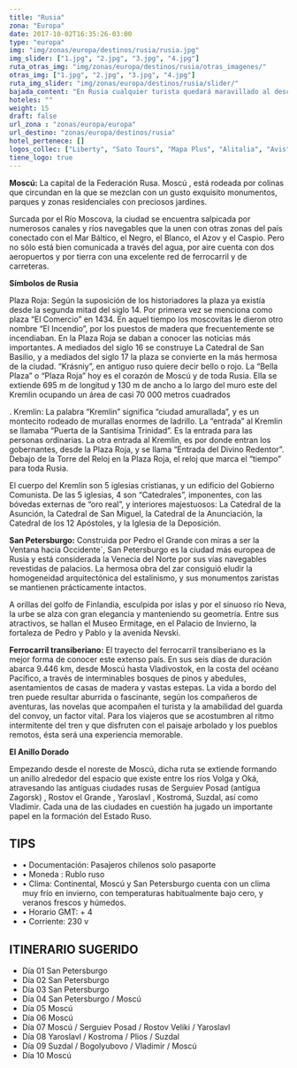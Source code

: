 ```yaml
---
title: "Rusia"
zona: "Europa"
date: 2017-10-02T16:35:26-03:00
type: "europa"
img: "img/zonas/europa/destinos/rusia/rusia.jpg"
img_slider: ["1.jpg", "2.jpg", "3.jpg", "4.jpg"]
ruta_otras_img: "img/zonas/europa/destinos/rusia/otras_imagenes/"
otras_img: ["1.jpg", "2.jpg", "3.jpg", "4.jpg"]
ruta_img_slider: "img/zonas/europa/destinos/rusia/slider/"
bajada_content: "En Rusia cualquier turista quedará maravillado al descubrir, entre muchas otras atracciones, el mausoleo de Lenin en la plaza roja de Moscú, el Ermitage de San Petersburgo, cualquiera de los magníficos pueblos históricos del Anillo de Oro y los prados de flores silvestres del Cáucaso."
hoteles: ""
weight: 15
draft: false
url_zona : "zonas/europa/europa"
url_destino: "zonas/europa/destinos/rusia"
hotel_pertenece: []
logos_collec: ["Liberty", "Sato Tours", "Mapa Plus", "Alitalia", "Avis", "Assist Card"]
tiene_logo: true
---
```


**Moscú:** La capital de la Federación Rusa. Moscú , está rodeada por colinas que circundan en la que se mezclan con un gusto exquisito monumentos, parques y zonas residenciales con preciosos jardines.

Surcada por el Río Moscova, la ciudad se encuentra salpicada por numerosos canales y ríos navegables que la unen  con otras zonas del país conectado con el Mar Báltico, el Negro, el Blanco, el Azov y el Caspio.  Pero no sólo está bien comunicada a través del agua, por aire cuenta con dos aeropuertos y por tierra con una excelente red de ferrocarril y de carreteras.

**Símbolos de Rusia**

Plaza Roja: Según la suposición de los historiadores la plaza ya existía desde la segunda mitad del siglo 14. Por primera vez se menciona como plaza “El Comercio” en 1434. En aquel tiempo los moscovitas le dieron otro nombre “El Incendio”, por los puestos de madera que frecuentemente se incendiaban. En la Plaza Roja se daban a conocer las noticias más importantes. A mediados del siglo 16 se construye La Catedral de San Basilio, y a mediados del siglo 17 la plaza se convierte en la más hermosa de la ciudad. “Krásniy”, en antiguo ruso quiere decir bello o rojo. La “Bella Plaza” o “Plaza Roja” hoy es el corazón de Moscú y de toda Rusia. Ella se extiende 695 m de longitud y 130 m de ancho a lo largo del muro este del Kremlin ocupando un área de casi 70 000 metros cuadrados

. Kremlin: La palabra “Kremlin” significa “ciudad amurallada”, y es un montecito rodeado de murallas enormes de ladrillo. La “entrada” al Kremlin se llamaba “Puerta de la Santísima Trinidad”. Es la entrada para las personas ordinarias. La otra entrada al Kremlin, es por donde entran los gobernantes, desde la Plaza Roja, y se llama “Entrada del Divino Redentor”. Debajo de la Torre del Reloj en la Plaza Roja, el reloj que marca el “tiempo” para toda Rusia.

El cuerpo del Kremlin son 5 iglesias cristianas, y un edificio del Gobierno Comunista. De las 5 iglesias, 4 son “Catedrales”, imponentes, con las bóvedas externas de “oro real”, y interiores majestuosos: La Catedral de la Asunción, la Catedral de San Miguel, la Catedral de la Anunciación, la Catedral de los 12 Apóstoles, y la Iglesia de la Deposición.

**San Petersburgo:** Construida por Pedro el Grande con miras a ser la Ventana hacia Occidente´, San Petersburgo es la ciudad más europea de Rusia y está considerada la Venecia del Norte por sus vías navegables revestidas de palacios. La hermosa obra del zar consiguió eludir la homogeneidad arquitectónica del estalinismo, y sus monumentos zaristas se mantienen prácticamente intactos.

A orillas del golfo de Finlandia, esculpida por islas y por el sinuoso río Neva, la urbe se alza con gran elegancia y manteniendo su geometría. Entre sus atractivos, se hallan el Museo Ermitage, en el Palacio de Invierno, la fortaleza de Pedro y Pablo y la avenida Nevski.

**Ferrocarril transiberiano:** El trayecto del ferrocarril transiberiano es la mejor forma de conocer este extenso país. En sus seis días de duración abarca 9.446 km, desde Moscú hasta Vladivostok, en la costa del océano Pacífico, a través de interminables bosques de pinos y abedules, asentamientos de casas de madera y vastas estepas. La vida a bordo del tren puede resultar aburrida o fascinante, según los compañeros de aventuras, las novelas que acompañen el turista y la amabilidad del guarda del convoy, un factor vital. Para los viajeros que se acostumbren al ritmo intermitente del tren y que disfruten con el paisaje arbolado y los pueblos remotos, ésta será una experiencia memorable.

**El Anillo  Dorado**

Empezando desde el noreste de Moscú, dicha ruta se extiende formando un anillo alrededor del espacio que existe entre los ríos Volga y Oká, atravesando las antíguas ciudades rusas de Serguiev Posad (antígua Zagorsk) , Rostov el Grande , Yaroslavl , Kostromá, Suzdal, así como Vladimir. Cada una de las ciudades en cuestión ha jugado un importante papel en la formación del Estado Ruso.

## TIPS

- • Documentación:  Pasajeros chilenos solo pasaporte
- • Moneda :  Rublo ruso
- • Clima: Continental, Moscú y San Petersburgo  cuenta con un clima muy frío en invierno, con temperaturas habitualmente bajo cero, y veranos frescos y húmedos.   
- • Horario GMT: + 4
- • Corriente: 230 v

## ITINERARIO SUGERIDO

- Día 01  San Petersburgo
- Día 02  San Petersburgo
- Día 03  San Petersburgo
- Día 04  San Petersburgo / Moscú
- Día 05 Moscú
- Día 06 Moscú
- Día 07 Moscú  / Serguiev Posad / Rostov Veliki / Yaroslavl
- Día 08 Yaroslavl / Kostroma / Plios / Suzdal
- Día 09 Suzdal / Bogolyubovo / Vladimir / Moscú
- Día 10 Moscú
